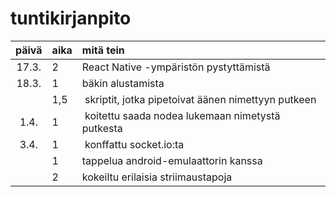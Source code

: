 # tuntikirjanpito

| päivä | aika | mitä tein |
| :----:|:-----| :-----|
| 17.3. | 2    | React Native -ympäristön pystyttämistä |
| 18.3. | 1    | bäkin alustamista |
|       | 1,5  | skriptit, jotka pipetoivat äänen nimettyyn putkeen |
| 1.4.  | 1    | koitettu saada nodea lukemaan nimetystä putkesta |
| 3.4.  | 1    | konffattu socket.io:ta |
|       | 1    | tappelua android-emulaattorin kanssa |
|       | 2    | kokeiltu erilaisia striimaustapoja |
